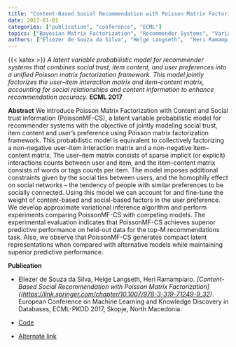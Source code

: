 ```yaml
---
title: "Content-Based Social Recommendation with Poisson Matrix Factorization"
date: 2017-01-01
categories: ["publication", "conference", "ECML"]
topics: ["Bayesian Matrix Factorization", "Recommender Systems", "Variational Inference"]
authors: ["Eliezer de Souza da Silva", "Helge Langseth",  "Heri Ramampiaro"]
---
```

{{< katex >}}
*A latent variable probabilistic model for recommender systems that combines social trust, item content, and user preferences into a unified Poisson matrix factorization framework. This model jointly factorizes the user–item interaction matrix and item–content matrix, accounting for social relationships and content information to enhance recommendation accuracy.*
**ECML 2017**

<!--more-->
**Abstract**
We introduce Poisson Matrix Factorization with Content and Social trust information (PoissonMF-CS), a latent variable probabilistic model for recommender systems with the objective of jointly modeling social trust, item content and user’s preference using Poisson matrix factorization framework. This probabilistic model is equivalent to collectively factorizing a non-negative user–item interaction matrix and a non-negative item–content matrix. The user–item matrix consists of sparse implicit (or explicit) interactions counts between user and item, and the item–content matrix consists of words or tags counts per item. The model imposes additional constraints given by the social ties between users, and the homophily effect on social networks – the tendency of people with similar preferences to be socially connected. Using this model we can account for and fine-tune the weight of content-based and social-based factors in the user preference. We develop approximate variational inference algorithm and perform experiments comparing PoissonMF-CS with competing models. The experimental evaluation indicates that PoissonMF-CS achieves superior predictive performance on held-out data for the top-M recommendations task. Also, we observe that PoissonMF-CS generates compact latent representations when compared with alternative models while maintaining superior predictive performance.

**Publication**

* Eliezer de Souza da Silva, Helge Langseth, Heri Ramampiaro. *[Content-Based Social Recommendation with Poisson Matrix Factorization]((https://link.springer.com/chapter/10.1007/978-3-319-71249-9_32)*. European Conference on Machine Learning and Knowledge Discovery in Databases, ECML-PKDD 2017, Skopje, North Macedonia.

* [Code](https://github.com/zehsilva/poissonmf_cs)
* [Alternate link](http://ecmlpkdd2017.ijs.si/papers/paperID267.pdf)
